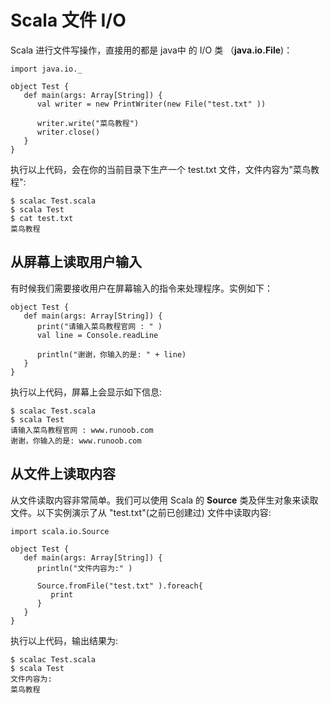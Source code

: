 # Scala 文件 I/O

Scala 进行文件写操作，直接用的都是 java中 的 I/O 类 （**java.io.File**)：

```
import java.io._

object Test {
   def main(args: Array[String]) {
      val writer = new PrintWriter(new File("test.txt" ))

      writer.write("菜鸟教程")
      writer.close()
   }
}

```

执行以上代码，会在你的当前目录下生产一个 test.txt 文件，文件内容为"菜鸟教程":

```
$ scalac Test.scala 
$ scala Test
$ cat test.txt 
菜鸟教程

```

## 从屏幕上读取用户输入

有时候我们需要接收用户在屏幕输入的指令来处理程序。实例如下：

```
object Test {
   def main(args: Array[String]) {
      print("请输入菜鸟教程官网 : " )
      val line = Console.readLine

      println("谢谢，你输入的是: " + line)
   }
}

```

执行以上代码，屏幕上会显示如下信息:

```
$ scalac Test.scala 
$ scala Test
请输入菜鸟教程官网 : www.runoob.com
谢谢，你输入的是: www.runoob.com

```

## 从文件上读取内容

从文件读取内容非常简单。我们可以使用 Scala 的 **Source** 类及伴生对象来读取文件。以下实例演示了从 "test.txt"(之前已创建过) 文件中读取内容:

```
import scala.io.Source

object Test {
   def main(args: Array[String]) {
      println("文件内容为:" )

      Source.fromFile("test.txt" ).foreach{ 
         print 
      }
   }
}

```

执行以上代码，输出结果为:

```
$ scalac Test.scala 
$ scala Test
文件内容为:
菜鸟教程

```